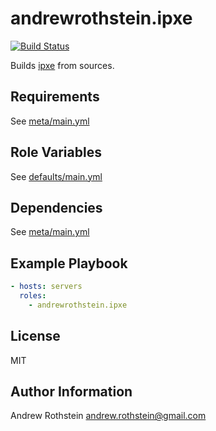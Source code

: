 andrewrothstein.ipxe
=========
[![Build Status](https://travis-ci.org/andrewrothstein/ansible-ipxe.svg?branch=master)](https://travis-ci.org/andrewrothstein/ansible-ipxe)

Builds [ipxe](http://ipxe.org/) from sources.

Requirements
------------

See [meta/main.yml](meta/main.yml)

Role Variables
--------------

See [defaults/main.yml](defaults/main.yml)

Dependencies
------------

See [meta/main.yml](meta/main.yml)

Example Playbook
----------------

```yml
- hosts: servers
  roles:
    - andrewrothstein.ipxe
```

License
-------

MIT

Author Information
------------------

Andrew Rothstein <andrew.rothstein@gmail.com>
